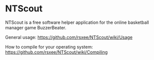 NTScout
=======

NTScout is a free software helper application for the online basketball manager game BuzzerBeater.

General usage: https://github.com/rsxee/NTScout/wiki/Usage

How to compile for your operating system: https://github.com/rsxee/NTScout/wiki/Compiling
